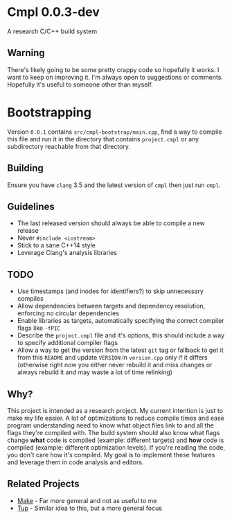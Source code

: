 # Cmpl 0.0.3-dev

A research C/C++ build system

## Warning

There's likely going to be some pretty crappy code so hopefully it works. I want
to keep on improving it. I'm always open to suggestions or comments. Hopefully
it's useful to someone other than myself.

# Bootstrapping

Version `0.0.1` contains `src/cmpl-bootstrap/main.cpp`, find a way to compile
this file and run it in the directory that contains `project.cmpl` or any
subdirectory reachable from that directory.

## Building

Ensure you have `clang` 3.5 and the latest version of `cmpl` then just run
`cmpl`.

## Guidelines

- The last released version should always be able to compile a new release
- Never `#include <iostream>`
- Stick to a sane C++14 style
- Leverage Clang's analysis libraries

## TODO

- Use timestamps (and inodes for identifiers?) to skip unnecessary compiles
- Allow dependencies between targets and dependency resolution, enforcing no
  circular dependencies
- Enable libraries as targets, automatically specifying the correct compiler
  flags like `-fPIC`
- Describe the `project.cmpl` file and it's options, this should include a way
  to specify additional compiler flags
- Allow a way to get the version from the latest `git` tag or fallback to get
  it from this `README` and update `VERSION` in `version.cpp` only if it
  differs (otherwise right now you either never rebuild it and miss changes or
  always rebuild it and may waste a lot of time relinking)

## Why?

This project is intended as a research project. My current intention is just to
make my life easier. A lot of optimizations to reduce compile times and ease
program understanding need to know what object files link to and all the flags
they're compiled with. The build system should also know what flags change
**what** code is compiled (example: different targets) and **how** code is
compiled (example: different optimization levels). If you're reading the code,
you don't care how it's compiled. My goal is to implement these features and
leverage them in code analysis and editors.

## Related Projects

* [Make][] - Far more general and not as useful to me
* [Tup][] - Similar idea to this, but a more general focus

[Make]: http://www.gnu.org/software/make/
[Tup]: http://gittup.org/tup/
